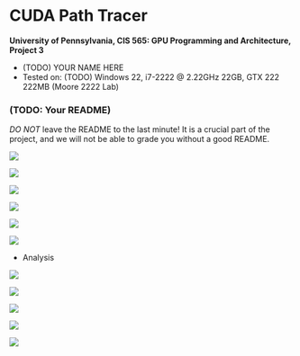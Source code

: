 CUDA Path Tracer
================

**University of Pennsylvania, CIS 565: GPU Programming and Architecture, Project 3**

* (TODO) YOUR NAME HERE
* Tested on: (TODO) Windows 22, i7-2222 @ 2.22GHz 22GB, GTX 222 222MB (Moore 2222 Lab)

### (TODO: Your README)

*DO NOT* leave the README to the last minute! It is a crucial part of the
project, and we will not be able to grade you without a good README.

![](img/blur3.gif)

![](img/beforeblur.png)

![](img/DOF1.png)

![](img/DOF2.png)

![](img/AA.gif)

![](img/noAA.gif)

* Analysis

![](charts/1.png)

![](charts/2.png)

![](charts/3.png)

![](charts/4.png)

![](charts/5.png)